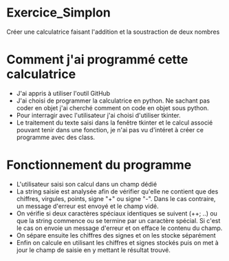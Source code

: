 # Exercice_Simplon
Créer une calculatrice faisant l'addition et la soustraction de deux nombres

# Comment j'ai programmé cette calculatrice
- J'ai appris à utiliser l'outil GitHub
- J'ai choisi de programmer la calculatrice en python. Ne sachant pas coder en objet j'ai cherché comment on code en objet sous python.
- Pour interragir avec l'utilisateur j'ai choisi d'utiliser tkinter.
- Le traitement du texte saisi dans la fenêtre tkinter et le calcul associé pouvant tenir dans une fonction, je n'ai pas vu d'intéret à créer ce programme avec des class.

# Fonctionnement du programme
- L'utilisateur saisi son calcul dans un champ dédié
- La string saisie est analysée afin de vérifier qu'elle ne contient que des chiffres, virgules, points, signe "+" ou signe "-". Dans le cas contraire, un message d'erreur est envoyé et le champ vidé.
- On vérifie si deux caractères spéciaux identiques se suivent (++; ..) ou que la string commence ou se termine par un caractère spécial. Si c'est le cas on envoie un message d'erreur et on efface le contenu du champ.
- On sépare ensuite les chiffres des signes et on les stocke séparément
- Enfin on calcule en utilisant les chiffres et signes stockés puis on met à jour le champ de saisie en y mettant le résultat trouvé.
